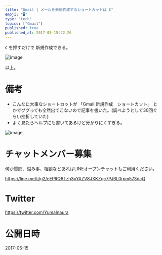 ```yaml
---
title: "Gmail | メールを新規作成するショートカットは C"
emoji: "🖥"
type: "tech"
topics: ["Gmail"]
published: true
published_at: 2017-05-15t22:26
---
```


`C` を押すだけで 新規作成できる。

![image](https://qiita-image-store.s3.amazonaws.com/0/89618/c63835b4-c21a-4f0b-a3ee-e0d070525e66.png)

以上。

# 備考

- こんなに大事なショートカットが 「Gmail 新規作成　ショートカット」 とかでググっても全然出てこないので記事を書いた。(調べようとして30回ぐらい挫折していた)
- よく見たらヘルプにも書いてあるけど分かりにくすぎる。

![image](https://qiita-image-store.s3.amazonaws.com/0/89618/b03fe21d-b79c-efdf-e2a1-9a994f789620.png)










<!-- Update From Qiita API -->

# チャットメンバー募集


何か質問、悩み事、相談などあればLINEオープンチャットもご利用ください。

https://line.me/ti/g2/eEPltQ6Tzh3pYAZV8JXKZqc7PJ6L0rpm573dcQ





# Twitter


https://twitter.com/YumaInaura


<!-- Update From Qiita API -->



# 公開日時

2017-05-15
